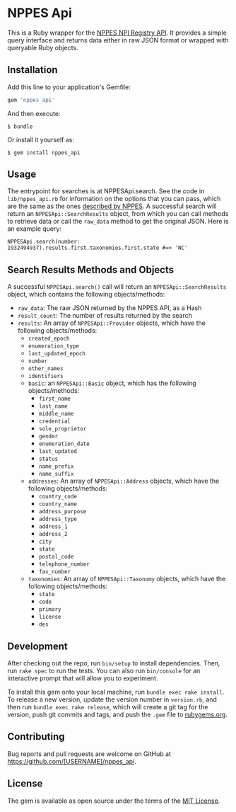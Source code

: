 # NPPES Api

This is a Ruby wrapper for the [NPPES NPI Registry API](https://npiregistry.cms.hhs.gov/registry/help-api). It provides a simple
query interface and returns data either in raw JSON format or wrapped with queryable Ruby objects.

## Installation

Add this line to your application's Gemfile:

```ruby
gem 'nppes_api'
```

And then execute:

    $ bundle

Or install it yourself as:

    $ gem install nppes_api

## Usage
The entrypoint for searches is at NPPESApi.search. See the code in `lib/nppes_api.rb` for information on the options that you can pass, which are the same as the ones [described by NPPES](https://npiregistry.cms.hhs.gov/api-page). A successful search will return an
`NPPESApi::SearchResults` object, from which you can call methods to retrieve data or call the `raw_data` method to get the original JSON.
Here is an example query:

```
NPPESApi.search(number: 1932494937).results.first.taxonomies.first.state #=> 'NC'
```

## Search Results Methods and Objects
A successful `NPPESApi.search()` call will return an `NPPESApi::SearchResults` object, which contains the following objects/methods:

- `raw_data`: The raw JSON returned by the NPPES API, as a Hash
- `result_count`: The number of results returned by the search
- `results`: An array of `NPPESApi::Provider` objects, which have the following objects/methods:
  - `created_epoch`
  - `enumeration_type`
  - `last_updated_epoch`
  - `number`
  - `other_names`
  - `identifiers`
  - `basic`: an `NPPESApi::Basic` object, which has the following objects/methods:
    - `first_name`
    - `last_name`
    - `middle_name`
    - `credential`
    - `sole_proprietor`
    - `gender`
    - `enumeration_date`
    - `last_updated`
    - `status`
    - `name_prefix`
    - `name_suffix`
  - `addresses`: An array of `NPPESApi::Address` objects, which have the following objects/methods:
    - `country_code`
    - `country_name`
    - `address_purpose`
    - `address_type`
    - `address_1`
    - `address_2`
    - `city`
    - `state`
    - `postal_code`
    - `telephone_number`
    - `fax_number`
  - `taxonomies`: An array of `NPPESApi::Taxonomy` objects, which have the following objects/methods:
    - `state`
    - `code`
    - `primary`
    - `license`
    - `des`


## Development

After checking out the repo, run `bin/setup` to install dependencies. Then, run `rake spec` to run the tests. You can also run `bin/console` for an interactive prompt that will allow you to experiment.

To install this gem onto your local machine, run `bundle exec rake install`. To release a new version, update the version number in `version.rb`, and then run `bundle exec rake release`, which will create a git tag for the version, push git commits and tags, and push the `.gem` file to [rubygems.org](https://rubygems.org).

## Contributing

Bug reports and pull requests are welcome on GitHub at https://github.com/[USERNAME]/nppes_api.


## License

The gem is available as open source under the terms of the [MIT License](http://opensource.org/licenses/MIT).
